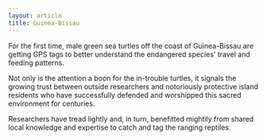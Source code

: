 ```yaml
---
layout: article
title: Guinea-Bissau
---
```


For the first time, male green sea turtles off the coast of Guinea-Bissau are getting GPS tags to better understand the endangered species' travel and feeding patterns.

Not only is the attention a boon for the in-trouble turtles, it signals the growing trust between outside researchers and notoriously protective island residents who have successfully defended and worshipped this sacred environment for centuries.

Researchers have tread lightly and, in turn, benefitted mightily from shared local knowledge and expertise to catch and tag the ranging reptiles.
